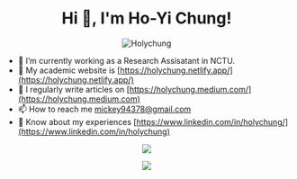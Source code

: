
<h1 align="center">Hi 👋, I'm Ho-Yi Chung!</h1>

<p align="center">
	<img
		src="https://komarev.com/ghpvc/?username=Holychung&label=Profile"
		alt="Holychung"
	/>
</p>

- 🔭 I’m currently working as a Research Assisatant in NCTU.
- 🌱 My academic website is [https://holychung.netlify.app/](https://holychung.netlify.app/)
- 📝 I regularly write articles on [https://holychung.medium.com/](https://holychung.medium.com) 
- 📫 How to reach me mickey94378@gmail.com
- 🚀 Know about my experiences [https://www.linkedin.com/in/holychung/](https://www.linkedin.com/in/holychung)

<p align="center">
	<img src="https://github-readme-stats.vercel.app/api?username=Holychung&&show_icons=true&count_private=true&theme=algolia" />
</p>

<p align="center">
	<img src="https://github-readme-stats.anuraghazra1.vercel.app/api/top-langs/?username=Holychung&count_private=true&langs_count=9&hide=css,html,verilog&layout=compact&theme=algolia" />
</p>

<!--
**Holychung/Holychung** is a ✨ _special_ ✨ repository because its `README.md` (this file) appears on your GitHub profile.

Here are some ideas to get you started:

- 🔭 I’m currently working on ...
- 🌱 I’m currently learning ...
- 👯 I’m looking to collaborate on ...
- 🤔 I’m looking for help with ...
- 💬 Ask me about ...
- 📫 How to reach me: ...
- 😄 Pronouns: ...
- ⚡ Fun fact: ...
-->
